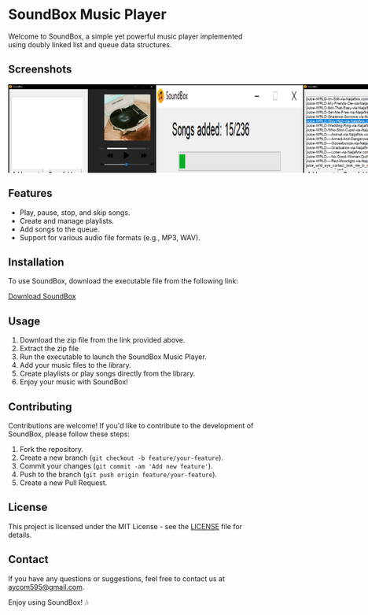 # SoundBox Music Player

Welcome to SoundBox, a simple yet powerful music player implemented using doubly linked list and queue data structures.
## Screenshots
<div style="display:flex">
  <img src="https://github.com/Aycodez/SoundBox-A-music-player-implemented-using-a-doubly-linked-list-and-Queue/blob/main/Screenshots/1.png" alt="Screenshot 1" width="300" />
  <img src="https://github.com/Aycodez/SoundBox-A-music-player-implemented-using-a-doubly-linked-list-and-Queue/blob/main/Screenshots/2.png" alt="Screenshot 2" width="300" />
  <img src="https://github.com/Aycodez/SoundBox-A-music-player-implemented-using-a-doubly-linked-list-and-Queue/blob/main/Screenshots/4.png" alt="Screenshot 3" width="300" />
</div>

## Features
- Play, pause, stop, and skip songs.
- Create and manage playlists.
- Add songs to the queue.
- Support for various audio file formats (e.g., MP3, WAV).

## Installation

To use SoundBox, download the executable file from the following link:

[Download SoundBox](https://github.com/Aycodez/SoundBox-A-music-player-implemented-using-a-doubly-linked-list-and-Queue/blob/main/SoundBox.rar)

## Usage

1. Download the zip file from the link provided above.
2. Extract the zip file 
3. Run the executable to launch the SoundBox Music Player.
4. Add your music files to the library.
5. Create playlists or play songs directly from the library.
6. Enjoy your music with SoundBox!

## Contributing

Contributions are welcome! If you'd like to contribute to the development of SoundBox, please follow these steps:

1. Fork the repository.
2. Create a new branch (`git checkout -b feature/your-feature`).
3. Commit your changes (`git commit -am 'Add new feature'`).
4. Push to the branch (`git push origin feature/your-feature`).
5. Create a new Pull Request.

## License

This project is licensed under the MIT License - see the [LICENSE](LICENSE) file for details.

## Contact

If you have any questions or suggestions, feel free to contact us at [aycom595@gmail.com](mailto:aycom595@gmail.com).

Enjoy using SoundBox! 🎶
